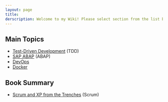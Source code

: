 ```yaml
---
layout: page
title: 
derscription: Welcome to my Wiki! Please select section from the list below.
---
```


## Main Topics

- [Test-Driven Development](tdd) (TDD)
- [SAP ABAP](abap) (ABAP)
- [DevOps](dockerdevops)
- [Docker]() 

## Book Summary

- [Scrum and XP from the Trenches](scrum) (Scrum)
